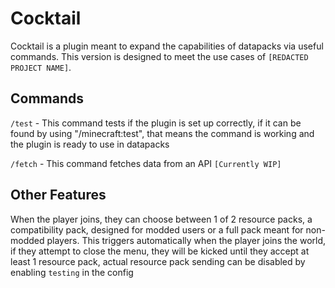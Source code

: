 # Cocktail

Cocktail is a plugin meant to expand the capabilities of datapacks via useful commands.
This version is designed to meet the use cases of `[REDACTED PROJECT NAME]`.

## Commands

`/test` - This command tests if the plugin is set up correctly, 
if it can be found by using "/minecraft:test", that means the command
is working and the plugin is ready to use in datapacks

`/fetch` - This command fetches data from an API `[Currently WIP]`

## Other Features

When the player joins, they can choose between 1 of 2 resource packs, a compatibility pack, 
designed for modded users or a full pack meant for non-modded players. This triggers automatically 
when the player joins the world, if they attempt to close the menu, they will be kicked until 
they accept at least 1 resource pack, actual resource pack sending can be disabled by enabling
`testing` in the config
